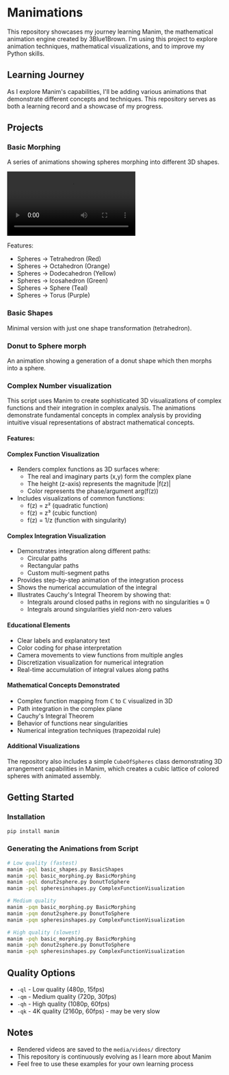 # Manimations

This repository showcases my journey learning Manim, the mathematical animation engine created by 3Blue1Brown. I'm using this project to explore animation techniques, mathematical visualizations, and to improve my Python skills.

## Learning Journey

As I explore Manim's capabilities, I'll be adding various animations that demonstrate different concepts and techniques. This repository serves as both a learning record and a showcase of my progress.

## Projects

### Basic Morphing
A series of animations showing spheres morphing into different 3D shapes.

![BasicMorphing](./media/videos/basic_morphing/480p15/BasicMorphing.mp4)

Features:
- Spheres → Tetrahedron (Red)
- Spheres → Octahedron (Orange)
- Spheres → Dodecahedron (Yellow)
- Spheres → Icosahedron (Green)
- Spheres → Sphere (Teal)
- Spheres → Torus (Purple)

### Basic Shapes
Minimal version with just one shape transformation (tetrahedron).

### Donut to Sphere morph
An animation showing a generation of a donut shape which then morphs into a sphere.

### Complex Number visualization
This script uses Manim to create sophisticated 3D visualizations of complex functions and their integration in complex analysis. The animations demonstrate fundamental concepts in complex analysis by providing intuitive visual representations of abstract mathematical concepts.

#### Features:

#### Complex Function Visualization
- Renders complex functions as 3D surfaces where:
  - The real and imaginary parts (x,y) form the complex plane
  - The height (z-axis) represents the magnitude |f(z)|
  - Color represents the phase/argument arg(f(z))
- Includes visualizations of common functions:
  - f(z) = z² (quadratic function)
  - f(z) = z³ (cubic function)
  - f(z) = 1/z (function with singularity)

#### Complex Integration Visualization
- Demonstrates integration along different paths:
  - Circular paths
  - Rectangular paths
  - Custom multi-segment paths
- Provides step-by-step animation of the integration process
- Shows the numerical accumulation of the integral
- Illustrates Cauchy's Integral Theorem by showing that:
  - Integrals around closed paths in regions with no singularities ≈ 0
  - Integrals around singularities yield non-zero values

#### Educational Elements
- Clear labels and explanatory text
- Color coding for phase interpretation
- Camera movements to view functions from multiple angles
- Discretization visualization for numerical integration
- Real-time accumulation of integral values along paths

#### Mathematical Concepts Demonstrated
- Complex function mapping from ℂ to ℂ visualized in 3D
- Path integration in the complex plane
- Cauchy's Integral Theorem
- Behavior of functions near singularities
- Numerical integration techniques (trapezoidal rule)

#### Additional Visualizations
The repository also includes a simple `CubeOfSpheres` class demonstrating 3D arrangement capabilities in Manim, which creates a cubic lattice of colored spheres with animated assembly.


## Getting Started

### Installation

```bash
pip install manim
```

### Generating the Animations from Script

```bash
# Low quality (fastest)
manim -pql basic_shapes.py BasicShapes
manim -pql basic_morphing.py BasicMorphing
manim -pql donut2sphere.py DonutToSphere
manim -pql spheresinshapes.py ComplexFunctionVisualization

# Medium quality
manim -pqm basic_morphing.py BasicMorphing
manim -pqm donut2sphere.py DonutToSphere
manim -pqm spheresinshapes.py ComplexFunctionVisualization

# High quality (slowest)
manim -pqh basic_morphing.py BasicMorphing
manim -pqh donut2sphere.py DonutToSphere
manim -pqh spheresinshapes.py ComplexFunctionVisualization
```

## Quality Options

- `-ql` - Low quality (480p, 15fps)
- `-qm` - Medium quality (720p, 30fps)
- `-qh` - High quality (1080p, 60fps)
- `-qk` - 4K quality (2160p, 60fps) - may be very slow

## Notes

- Rendered videos are saved to the `media/videos/` directory
- This repository is continuously evolving as I learn more about Manim
- Feel free to use these examples for your own learning process 

